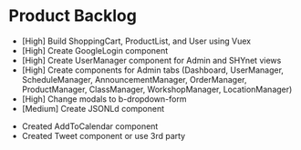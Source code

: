 # Product Backlog
* [High] Build ShoppingCart, ProductList, and User using Vuex
* [High] Create GoogleLogin component
* [High] Create UserManager component for Admin and SHYnet views
* [High] Create components for Admin tabs (Dashboard, UserManager, ScheduleManager, AnnouncementManager, OrderManager, ProductManager, ClassManager, WorkshopManager, LocationManager)
* [High] Change modals to b-dropdown-form
* [Medium] Create JSONLd component

<a name="1.0.0"></a>
* Created AddToCalendar component
* Created Tweet component or use 3rd party
